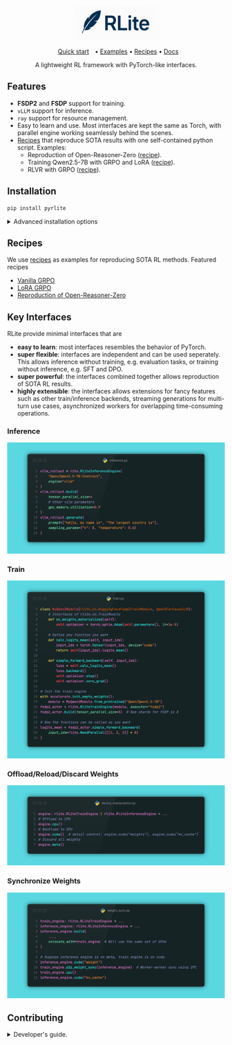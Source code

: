 <div align="center">

<img alt="RLite" src="assets/logo/row_text_light.png" width="200px" height="80px" style="max-width:200px; object-fit: cover; object-position: center;">

<p align="center">
  <a href="#quick-start" style="margin: 0 10px;">Quick start</a> •
  <a href="https://github.com/rlite-project/RLite/tree/main/examples">Examples</a> •
  <a href="https://github.com/rlite-project/RLite-Recipe">Recipes</a> •
  <a href="#">Docs</a>
</p>

A lightweight RL framework with PyTorch-like interfaces.

</div>

## Features

- **FSDP2** and **FSDP** support for training.
- `vLLM` support for inference.
- `ray` support for resource management.
- Easy to learn and use. Most interfaces are kept the same as Torch, with parallel engine working seamlessly behind the scenes.
- [Recipes](https://github.com/rlite-project/RLite-Recipe) that reproduce SOTA results with one self-contained python script. Examples:
  - Reproduction of Open-Reasoner-Zero ([recipe](https://github.com/rlite-project/RLite-Recipe/tree/main/recipe/reproduce_orz)).
  - Training Qwen2.5-7B with GRPO and LoRA ([recipe](https://github.com/rlite-project/RLite-Recipe/tree/main/recipe/grpo_lora)).
  - RLVR with GRPO ([recipe](https://github.com/rlite-project/RLite-Recipe/tree/main/recipe/on_policy_grpo_math_verifiable_reward)).

## Installation

```python
pip install pyrlite
```

<details>

<summary>Advanced installation options</summary>

We recommend using `conda` to manage our computation environment.

1. Create a conda environment:

```
conda create -n rlite python==3.12
conda activate rlite
```

2. Install common dependencies

```bash
# install vllm
pip install vllm accelerate

# flash attention 2 (make sure you have 64 CPU cores)
MAX_JOBS=64 pip install flash-attn --no-build-isolation

# Install fashinfer for faster inference
pip install flashinfer-python==0.2.2.post1 -i https://flashinfer.ai/whl/cu124/torch2.6
```

4. Install `rlite`

```bash
git clone https://github.com/rlite-project/RLite.git
cd RLite; pip install -e .
```

</details>

## Recipes

We use [recipes](https://github.com/rlite-project/RLite-Recipe) as examples for reproducing SOTA RL methods. Featured recipes

- [Vanilla GRPO]()
- [LoRA GRPO]()
- [Reproduction of Open-Reasoner-Zero]()

## Key Interfaces

RLite provide minimal interfaces that are

- **easy to learn**: most interfaces resembles the behavior of PyTorch.
- **super flexible**: interfaces are independent and can be used seperately. This allows inference without training, e.g. evaluation tasks, or training without inference, e.g. SFT and DPO.
- **super powerful**: the interfaces combined together allows reproduction of SOTA RL results.
- **highly extensible**: the interfaces allows extensions for fancy features such as other train/inference backends, streaming generations for multi-turn use cases, asynchronized workers for overlapping time-consuming operations.

### Inference

![Inference Example](assets/README//inference_example.png)

### Train

![Train Example](assets/README/train_example.png)

### Offload/Reload/Discard Weights

![Device Example](assets/README/device_example.png)

### Synchronize Weights

![Weight Sync](assets/README/weight_sync.png)

## Contributing

<details>
<summary>Developer's guide.</summary>

<br>

> Write code that you would like to read again.

We use `pre-commit` and `git cz` to sanitize the commits. You can run `pre-commit` before `git cz` to avoid repeatedly input the commit messages.

```bash
pip install pre-commit
# Install pre-commit hooks
pre-commit install
pre-commit install --hook-type commit-msg
# Install this emoji-style tool
sudo npm install -g git-cz --no-audit --verbose --registry=https://registry.npmmirror.com

# Install rlite
pip install -e ".[dev]"
```

##### Code Style

- Single line code length is 99 characters, comments and documents are 79 characters.
- Write unit tests for atomic capabilities to ensure that `pytest` does not throw an error.

Run `pre-commit` to automatically lint the code:

```
pre-commit run --all-files
```

##### Run Unit Tests:

```bash
# Only run tests
pytest

# Run tests and output test code coverage report
pytest --cov=rlite
```

</details>
